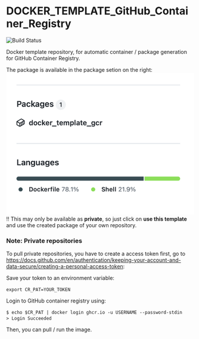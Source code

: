 # DOCKER_TEMPLATE_GitHub_Container_Registry

![Build Status](https://github.com/JulKramer3G/Docker_Template_GCR/actions/workflows/main.yml/badge.svg)

Docker template repository, for automatic container / package generation for GitHub Container Registry.

The package is available in the package setion on the right:
![alt](screenshot_package.png)
:bangbang: This may only be available as **private**, so just click on **use this template** and use the created package of your own repository.

### Note: Private repositories
To pull private repositories, you have to create a access token first, go to https://docs.github.com/en/authentication/keeping-your-account-and-data-secure/creating-a-personal-access-token:

Save your token to an environment variable:
```
export CR_PAT=YOUR_TOKEN
```

Login to GitHub container registry using:
```
$ echo $CR_PAT | docker login ghcr.io -u USERNAME --password-stdin
> Login Succeeded
```

Then, you can pull / run the image.

